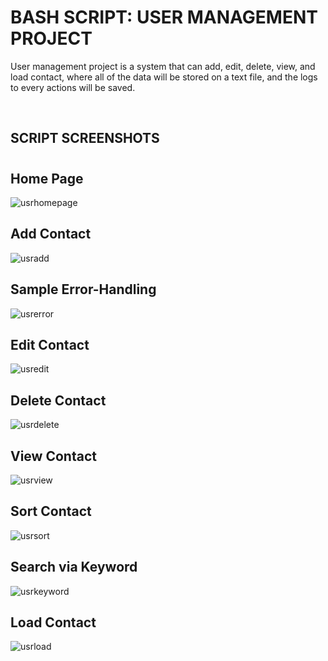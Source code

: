 # BASH SCRIPT: USER MANAGEMENT PROJECT

<p>User management project is a system that can add, edit, delete, view, and load contact, where all of the data will be stored on a text file, and the logs to every actions will be saved.</p>

<br>

## **SCRIPT SCREENSHOTS**
#
## Home Page
![usrhomepage](docs/images/home-page.PNG)

## Add Contact
![usradd](docs/images/add-contact.PNG)

## Sample Error-Handling
![usrerror](docs/images/error-handling.PNG)

## Edit Contact
![usredit](docs/images/edit-contact.PNG)

## Delete Contact
![usrdelete](docs/images/delete-contact.PNG)

## View Contact
![usrview](docs/images/view-contact.PNG)

## Sort Contact
![usrsort](docs/images/sort-contact.PNG)

## Search via Keyword
![usrkeyword](docs/images/search-keyword.PNG)

## Load Contact
![usrload](docs/images/load-contact.PNG)